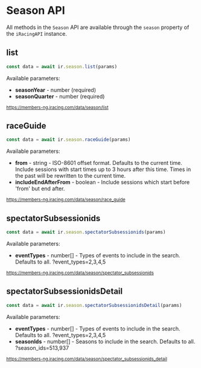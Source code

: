 # Season API

All methods in the `Season` API are available through the `season` property of the `iRacingAPI` instance.

## list

```ts
const data = await ir.season.list(params)
```

Available parameters:

- **seasonYear** - number (required)
- **seasonQuarter** - number (required)

<sub>https://members-ng.iracing.com/data/season/list</sub>

## raceGuide

```ts
const data = await ir.season.raceGuide(params)
```

Available parameters:

- **from** - string - ISO-8601 offset format. Defaults to the current time. Include sessions with start times up to 3 hours after this time. Times in the past will be rewritten to the current time.
- **includeEndAfterFrom** - boolean - Include sessions which start before 'from' but end after.

<sub>https://members-ng.iracing.com/data/season/race_guide</sub>

## spectatorSubsessionids

```ts
const data = await ir.season.spectatorSubsessionids(params)
```

Available parameters:

- **eventTypes** - number[] - Types of events to include in the search. Defaults to all. ?event_types=2,3,4,5

<sub>https://members-ng.iracing.com/data/season/spectator_subsessionids</sub>

## spectatorSubsessionidsDetail

```ts
const data = await ir.season.spectatorSubsessionidsDetail(params)
```

Available parameters:

- **eventTypes** - number[] - Types of events to include in the search. Defaults to all. ?event_types=2,3,4,5
- **seasonIds** - number[] - Seasons to include in the search. Defaults to all. ?season_ids=513,937

<sub>https://members-ng.iracing.com/data/season/spectator_subsessionids_detail</sub>

